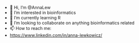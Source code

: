 - 👋 Hi, I’m @AnnaLew
- 👀 I’m interested in bioinformatics
- 🌱 I’m currently learning R
- 💞️ I’m looking to collaborate on anything bioinformatics related
- 📫 How to reach me: 
- https://www.linkedin.com/in/anna-lewkowicz/

<!---
AnnaLew/AnnaLew is a ✨ special ✨ repository because its `README.md` (this file) appears on your GitHub profile.
You can click the Preview link to take a look at your changes.
--->
